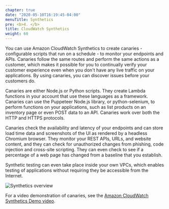 ```yaml
---
chapter: true
date: "2020-05-10T16:19:45-04:00"
menuTitle: Synthetics
pre: <b>4. </b>
title: CloudWatch Synthetics
weight: 60
---
```


You can use Amazon CloudWatch Synthetics to create canaries - configurable scripts that run on a schedule - to monitor your endpoints and APIs. Canaries follow the same routes and perform the same actions as a customer, which makes it possible for you to continually verify your customer experience even when you don't have any live traffic on your applications. By using canaries, you can discover issues before your customers do.

Canaries are either Node.js or Python scripts. They create Lambda functions in your account that use these languages as a framework. Canaries can use the Puppeteer Node.js library, or python-selenium, to perform functions on your applications, such as list products on an inventory page or even POST data to an API. Canaries work over both the HTTP and HTTPS protocols.

Canaries check the availability and latency of your endpoints and can store load time data and screenshots of the UI as rendered by a headless Chromium browser. They monitor your REST APIs, URLs, and website content, and they can check for unauthorized changes from phishing, code injection and cross-site scripting. They can even check to see if a percentage of a web page has changed from a baseline that you establish.

Synthetic testing can even take place inside your own VPCs, which enables testing of applications without requiring they be accessible from the Internet.

![Synthetics overview](images/synthetics/synthetics-overview.png)

For a video demonstration of canaries, see the [Amazon CloudWatch Synthetics Demo video](https://www.youtube.com/watch?v=hF3NM9j-u7I).
